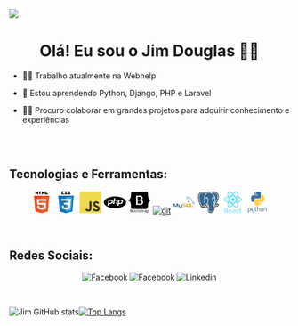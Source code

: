 <img src="https://www.wingstechsolutions.com/wp-content/uploads/2022/03/full-stack-development.gif" width="1000">


<br>

<h1 align="center"> Olá! Eu sou o Jim Douglas 👨‍💻 </h1>

<p>

- 👩‍💻 Trabalho atualmente na Webhelp

- 🧠 Estou aprendendo Python, Django, PHP e Laravel

- 👯‍♀️ Procuro colaborar em grandes projetos para adquirir conhecimento e experiências

</p>

<br>


<br>
<h2>Tecnologias e Ferramentas:</h2>
<div align="center">

<a href="https://www.w3.org/html/" target="_blank" rel="noreferrer"><img src="https://raw.githubusercontent.com/devicons/devicon/master/icons/html5/html5-original-wordmark.svg" alt="html5" width="40" height="40"/></a>
<a href="https://www.w3schools.com/css/" target="_blank" rel="noreferrer"><img src="https://raw.githubusercontent.com/devicons/devicon/master/icons/css3/css3-original-wordmark.svg" alt="css3" width="40" height="40"/></a>
<a href="https://developer.mozilla.org/en-US/docs/Web/JavaScript" target="_blank" rel="noreferrer"> <img src="https://raw.githubusercontent.com/devicons/devicon/master/icons/javascript/javascript-original.svg" alt="javascript" width="40" height="40"/></a>
<a href="https://www.php.net" target="_blank" rel="noreferrer"> <img src="https://raw.githubusercontent.com/devicons/devicon/master/icons/php/php-plain.svg" alt="PHP" width="40" height="40"/></a>
<a href="https://getbootstrap.com" target="_blank" rel="noreferrer"><img src="https://raw.githubusercontent.com/devicons/devicon/master/icons/bootstrap/bootstrap-plain-wordmark.svg" alt="bootstrap" width="40" height="40"/></a>
<a href="https://git-scm.com/" target="_blank" rel="noreferrer"><img src="https://www.vectorlogo.zone/logos/git-scm/git-scm-icon.svg" alt="git" width="40" height="40"/></a>
<a href="https://www.mysql.com/" target="_blank" rel="noreferrer"><img src="https://raw.githubusercontent.com/devicons/devicon/master/icons/mysql/mysql-original-wordmark.svg" alt="mysql" width="40" height="40"/></a>
<a href="https://www.postgresql.org" target="_blank" rel="noreferrer"><img src="https://raw.githubusercontent.com/devicons/devicon/master/icons/postgresql/postgresql-original.svg" alt="PostgreSQL" width="40" height="40"/></a>
<a href="https://reactjs.org/" target="_blank" rel="noreferrer"> <img src="https://raw.githubusercontent.com/devicons/devicon/master/icons/react/react-original-wordmark.svg" alt="react" width="40" height="40"/></a>
<a href="https://docs.python.org/3/" target="_blank" rel="noreferrer"> <img src="https://raw.githubusercontent.com/devicons/devicon/master/icons/python/python-original-wordmark.svg" alt="Python" width="40" height="40"/></a>

</div>

<br>

<h2 align="left">Redes Sociais:</h3>

<div align="center">

[![Facebook](	https://img.shields.io/badge/Facebook-1877F2?style=for-the-badge&logo=facebook&logoColor=white)](https://www.facebook.com/jimdouglas.morrysonmiranda)
[![Facebook](	https://img.shields.io/badge/Instagram-E4405F?style=for-the-badge&logo=instagram&logoColor=white)](https://www.instagram.com/_jimdmm_/)
[![Linkedin](https://img.shields.io/badge/LinkedIn-0077B5?style=for-the-badge&logo=linkedin&logoColor=white)](https://www.linkedin.com/in/jimdmm/)

</div>

<br>
<div style="display:flex;">
  
![Jim GitHub stats](https://github-readme-stats.vercel.app/api?username=jimdmm&show_icons=true&theme=maroongold)

[![Top Langs](https://github-readme-stats.vercel.app/api/top-langs/?username=jimdmm&theme=maroongold&card_width=470)](https://github.com/jimdmm/github-readme-stats)

</div>
